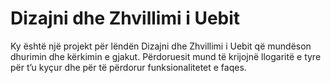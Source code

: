 # Dizajni dhe Zhvillimi i Uebit

Ky është një projekt për lëndën Dizajni dhe Zhvillimi i Uebit që mundëson dhurimin dhe kërkimin e gjakut. Përdoruesit mund të krijojnë llogaritë e tyre për t’u kyçur dhe për të përdorur funksionalitetet e faqes.


 

